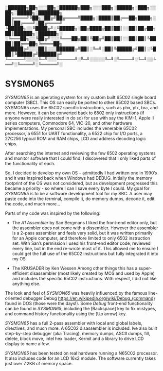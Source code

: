 ﻿

░██████╗██╗░░░██╗░██████╗███╗░░░███╗░█████╗░███╗░░██╗░█████╗░███████╗
██╔════╝╚██╗░██╔╝██╔════╝████╗░████║██╔══██╗████╗░██║██╔═══╝░██╔════╝
╚█████╗░░╚████╔╝░╚█████╗░██╔████╔██║██║░░██║██╔██╗██║██████╗░██████╗░
░╚═══██╗░░╚██╔╝░░░╚═══██╗██║╚██╔╝██║██║░░██║██║╚████║██╔══██╗╚════██╗
██████╔╝░░░██║░░░██████╔╝██║░╚═╝░██║╚█████╔╝██║░╚███║╚█████╔╝██████╔╝
╚═════╝░░░░╚═╝░░░╚═════╝░╚═╝░░░░░╚═╝░╚════╝░╚═╝░░╚══╝░╚════╝░╚═════╝░


# SYSMON65

*SYSMON65* is an operating system for my custom built 65C02 single board computer (SBC). This OS can easily be ported to other 65C02 based SBCs. 
SYSMON65 uses the 65C02 specific instructions, such as phx, plx, bra, and more. However, it can be converted back to 6502 only instructions (if anyone were really interested in do so) for use with say the KIM-1, Apple II series computers, Commodore 64, VIC-20, and other hardware implementations.
My personal SBC includes the venerable 65C02 processor, a 6551 for UART functionality, a 6522 chip for I/O ports, a 27C256 typical ROM and RAM chips, LCD and address decoding logic chips.

After searching the internet and reviewing the few 6502 operating systems and monitor software that I could find, I discovered that I only liked parts of the functionality of each. 

So, I decided to develop my own OS – admittedly I had written one in 1990’s and it was inspired back when Windows had DEBUG. Initially the memory footprint of the OS was not considered, but as development progressed this became a priority - so where I can I save every byte I could.
My goal for *SYSMON65* is to be a software development tool for my SBC. A user may paste code into the terminal, compile it, do memory dumps, decode it, edit the code, and much more…

Parts of my code was inspired by the following:

- The *A1 Assembler* by San Bergmans
I liked the front-end editor only, but the assembler does not come with a dissembler. However the assembler is a 2-pass assembler and feels very solid, but it was written primarily for an Apple computer, and therefore limited to only 6502 instruction set. With San’s permission I used his front-end editor code, reviewed every line, but in the end re-wrote most of it.  This allowed me to ensure I could get the full use of the 65C02 instructions but fully integrated it into my OS

- The KRUSADER by Ken Wessen
Among other things this has a super-efficient disassembler (most likely created by MOS and used by Apple) and includes the specific 65C02 instructions. With respect, I did not like anything else.

The look and feel of *SYSMON65* was heavily influenced by the famous line-oriented debugger Debug https://en.wikipedia.org/wiki/Debug_(command) found in DOS (those were the days!). Some *Debug* front-end functionality can be found in *SYSMON65*, including the [Backspace] key to fix mistypes, and command history functionality using the [Up arrow] key.

*SYSMON65* has a full 2-pass assembler with local and global labels, directives, and much more. A 65C02 disassembler is included. Ive also built step-by-step debugger (aka Tracing), memory dumps, ASCII dumps, fill, delete, block move, intel hex loader, Kermit and a library to drive LCD display to name a few.

*SYSMON65* has been tested on real hardware running a N65C02 processor. It also includes code for an LCD 16x2 module. The software currently takes just over 7.2KB of memory space.
